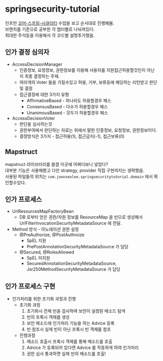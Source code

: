 # springsecurity-tutorial

인프런 [코어-스프링-시큐리티](https://www.inflearn.com/course/%EC%BD%94%EC%96%B4-%EC%8A%A4%ED%94%84%EB%A7%81-%EC%8B%9C%ED%81%90%EB%A6%AC%ED%8B%B0) 수업을 보고 순서대로 진행해봄.  
브랜치를 기준으로 공부한 각 챕터별로 나눠져있다.  
최대한 주석등을 이용해서 각 코드별 설명추가했음.  

## 인가 결정 심의자 

* AccessDecisionManager 
    * 인증정보, 요청정보, 권한정보를 이용해 사용자를 지원접근허용할것인지 아닌지 최종 결정하는 주체.
    * 여러개의 Voter 들을 가질수있고 허용, 거부, 보류등에 해당하는 리턴받고 판단 및 결정 
    * 접근결정에 대한 3가지 유형
        * AffirmativeBased - 하나라도 허용할경우 패스
        * ConsensusBased - 다수가 허용할경우 패스
        * UnanimousBased - 모두가 허용할경우 패스
* AccessDecisionVoter
    * 판단을 심사하는것
    * 권한부여에서 판단하는 자료는 위에서 말한 인증정보, 요청정보, 권한정보이다.
    * 결정방식은 3가지 - 접근허용(1), 접근금지(-1), 접근보류(0)
    

## Mapstruct 

mapstruct 라이브러리를 쓸겸 이곳에 어쩌다보니 넣었다?  
대부분 기능은 사용해봤고 다만 strategy, provider 직접 구현까지는 생략했음.  
사용된 파일들의 위치는 `com.joonseolee.springsecuritytutorial.domain` 에서 확인할수있다.  

## 인가 프로세스

* UrlResourcesMapFactoryBean
    * DB 로부터 얻은 권한/자원 정보를 ResourceMap 을 빈으로 생성해서 UrlFilterInvocationSecurityMetadataSource 에 전달.
* Method 방식 - 아노테이션 권한 설정
    * @PreAuthorize, @PostAuthroize
        * SpEL 지원
        * PrePostAnnotationSecurityMetadataSource 가 담당 
    * @Secured, @RolesAllowed
        * SpEL 미지원 
        * SecuredAnnotationSecurityMetadataSource, Jsr250MethodSecurityMetadataSource 가 담당 
    
## 인가 프로세스 구현

* 인가처리를 위한 초기화 과정과 진행
    * 초기화 과정
        1. 초기화시 전체 빈을 검사하여 보안이 설정된 메소드 탐색
        2. 빈의 프록시 객체를 생성
        3. 보안 메소드에 인가처리 기능을 하는 Advice 등록
        4. 빈 참조시 실제 빈이 아닌 프록시 빈 객체를 참조
    * 진행과정
        1. 메소드 호출시 프록시 객체를 통해 메소드를 호출
        2. Advice 가 등록되어 있다면 Advice 를 작동하게 하여 인가처리
        3. 권한 심사 통과하면 실제 빈의 메소드를 호출!
    
    